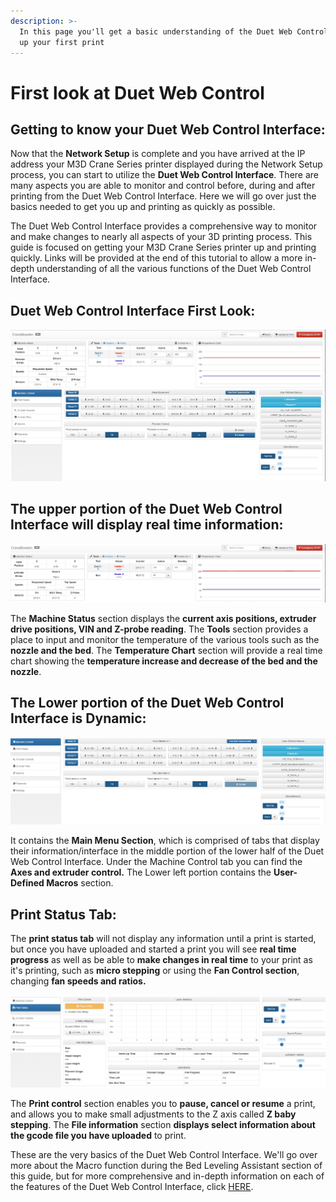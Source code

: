 ```yaml
---
description: >-
  In this page you'll get a basic understanding of the Duet Web Control and set
  up your first print
---
```


# First look at Duet Web Control

## Getting to know your Duet Web Control Interface:

Now that the **Network Setup** is complete and you have arrived at the IP address your M3D Crane Series printer displayed during the Network Setup process, you can start to utilize the **Duet Web Control Interface**. There are many aspects you are able to monitor and control before, during and after printing from the Duet Web Control Interface. Here we will go over just the basics needed to get you up and printing as quickly as possible. 

The Duet Web Control Interface provides a comprehensive way to monitor and make changes to nearly all aspects of your 3D printing process. This guide is focused on getting your M3D Crane Series printer up and printing quickly. Links will be provided at the end of this tutorial to allow a more in-depth understanding of all the various functions of the Duet Web Control Interface. 

## Duet Web Control Interface First Look:

![Duet Web Control Interface](../.gitbook/assets/duet1%20%281%29.png)

## The upper portion of the Duet Web Control Interface will display real time information:

![](../.gitbook/assets/duet1.png)

The **Machine Status** section displays the **current axis positions, extruder drive positions, VIN and Z-probe reading**. The **Tools** section provides a place to input and monitor the temperature of the various tools such as the **nozzle and the bed**. The **Temperature Chart** section will provide a real time chart showing the **temperature increase and decrease of the bed and the nozzle**. 

## The Lower portion of the Duet Web Control Interface is Dynamic:

![](../.gitbook/assets/duet5.png)

 It contains the **Main Menu Section**, which is comprised of tabs that display their information/interface in the middle portion of the lower half of the Duet Web Control Interface. Under the Machine Control tab you can find the **Axes and extruder control.** The Lower left portion contains the **User-Defined Macros** section. 

## Print Status Tab:

The **print status tab** will not display any  information until a print is started, but once you have uploaded and started a print you will see **real time progress** as well as be able to **make changes in real time** to your print as it's printing, such as **micro stepping** or using the **Fan Control section**, changing **fan speeds and ratios.**  

![Print Status](../.gitbook/assets/duet6.png)

 The **Print control** section enables you to **pause, cancel or resume** a print, and allows you to make small adjustments to the Z axis called **Z baby stepping**. The **File information** section **displays select information about the gcode file you have uploaded** to print. 

These are the very basics of the Duet Web Control Interface. We'll go over more about the Macro function during the Bed Leveling Assistant section of this guide, but for more comprehensive and in-depth information on each of the features of the Duet Web Control Interface, click [HERE](https://duet3d.dozuki.com/Wiki/Duet_Web_Control_Manual#Section_Overview). 

